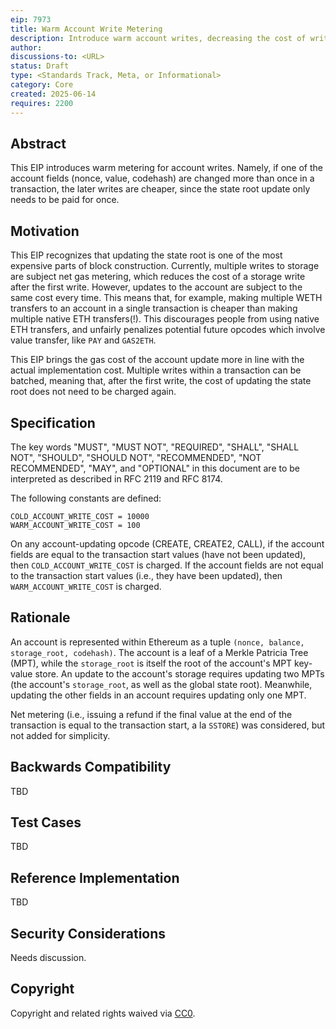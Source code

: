 ```yaml
---
eip: 7973
title: Warm Account Write Metering
description: Introduce warm account writes, decreasing the cost of writing to an account after the first write.
author:
discussions-to: <URL>
status: Draft
type: <Standards Track, Meta, or Informational>
category: Core
created: 2025-06-14
requires: 2200
---
```


## Abstract

This EIP introduces warm metering for account writes. Namely, if one of the account fields (nonce, value, codehash) are changed more than once in a transaction, the later writes are cheaper, since the state root update only needs to be paid for once.

## Motivation

This EIP recognizes that updating the state root is one of the most expensive parts of block construction. Currently, multiple writes to storage are subject net gas metering, which reduces the cost of a storage write after the first write. However, updates to the account are subject to the same cost every time. This means that, for example, making multiple WETH transfers to an account in a single transaction is cheaper than making multiple native ETH transfers(!). This discourages people from using native ETH transfers, and unfairly penalizes potential future opcodes which involve value transfer, like `PAY` and `GAS2ETH`.

This EIP brings the gas cost of the account update more in line with the actual implementation cost. Multiple writes within a transaction can be batched, meaning that, after the first write, the cost of updating the state root does not need to be charged again.

## Specification

The key words "MUST", "MUST NOT", "REQUIRED", "SHALL", "SHALL NOT", "SHOULD", "SHOULD NOT", "RECOMMENDED", "NOT RECOMMENDED", "MAY", and "OPTIONAL" in this document are to be interpreted as described in RFC 2119 and RFC 8174.

The following constants are defined:

```
COLD_ACCOUNT_WRITE_COST = 10000
WARM_ACCOUNT_WRITE_COST = 100
```

On any account-updating opcode (CREATE, CREATE2, CALL), if the account fields are equal to the transaction start values (have not been updated), then `COLD_ACCOUNT_WRITE_COST` is charged. If the account fields are not equal to the transaction start values (i.e., they have been updated), then `WARM_ACCOUNT_WRITE_COST` is charged.

## Rationale

An account is represented within Ethereum as a tuple `(nonce, balance, storage_root, codehash)`. The account is a leaf of a Merkle Patricia Tree (MPT), while the `storage_root` is itself the root of the account's MPT key-value store. An update to the account's storage requires updating two MPTs (the account's `storage_root`, as well as the global state root). Meanwhile, updating the other fields in an account requires updating only one MPT.

Net metering (i.e., issuing a refund if the final value at the end of the transaction is equal to the transaction start, a la `SSTORE`) was considered, but not added for simplicity.

## Backwards Compatibility

TBD

## Test Cases

TBD

## Reference Implementation

TBD

## Security Considerations

Needs discussion.

## Copyright

Copyright and related rights waived via [CC0](../LICENSE.md).
